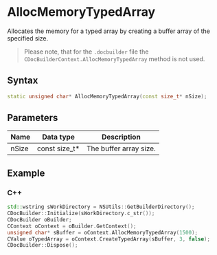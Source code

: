 # AllocMemoryTypedArray

Allocates the memory for a typed array by creating a buffer array of the specified size.

> Please note, that for the `.docbuilder` file the `CDocBuilderContext.AllocMemoryTypedArray` method is not used.

## Syntax

```cpp
static unsigned char* AllocMemoryTypedArray(const size_t* nSize);
```

## Parameters

| **Name** | **Data type** | **Description**        |
| -------- | ------------- | ---------------------- |
| nSize    | const size_t* | The buffer array size. |

## Example

### C++

```cpp
std::wstring sWorkDirectory = NSUtils::GetBuilderDirectory();
CDocBuilder::Initialize(sWorkDirectory.c_str());
CDocBuilder oBuilder;
CContext oContext = oBuilder.GetContext();
unsigned char* sBuffer = oContext.AllocMemoryTypedArray(1500);
CValue oTypedArray = oContext.CreateTypedArray(sBuffer, 3, false);
CDocBuilder::Dispose();
```
